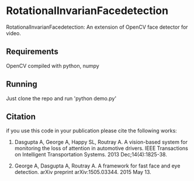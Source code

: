 # RotationalInvarianFacedetection

RotationalInvarianFacedetection: An extension of OpenCV face detector for video. 

## Requirements

OpenCV compiled with python, numpy

## Running 

Just clone the repo and run 'python demo.py'

## Citation

if you use this code in your publication please cite the following works:


1. Dasgupta A, George A, Happy SL, Routray A. A vision-based system for monitoring the loss of attention in automotive drivers. IEEE Transactions on Intelligent Transportation Systems. 2013 Dec;14(4):1825-38.

2. George A, Dasgupta A, Routray A. A framework for fast face and eye detection. arXiv preprint arXiv:1505.03344. 2015 May 13.

